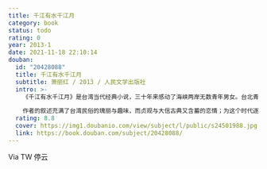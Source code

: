 ```yaml
---
title: 千江有水千江月
category: book
status: todo
rating: 0
year: 2013-1
date: 2021-11-18 22:10:14
douban:
  id: "20428088"
  title: 千江有水千江月
  subtitle: 萧丽红 / 2013 / 人民文学出版社
  intro: >-
    《千江有水千江月》是台湾当代经典小说，三十年来感动了海峡两岸无数青年男女。台北青年大信初到布袋，经女主角贞观导游地方，两人因而相恋。后来贞观至台北上班，大信至金门当兵，两人之间的情愫产生变化。

    作者的叙述充满了台湾民俗的瑰丽与趣味，而贞观与大信古典又含蓄的恋情；为这个时代逐渐失去的纯然恋歌，悠悠地低吟了一遍……
  rating: 8.8
  cover: https://img1.doubanio.com/view/subject/l/public/s24501988.jpg
  link: https://book.douban.com/subject/20428088/
---
```


Via TW 停云
